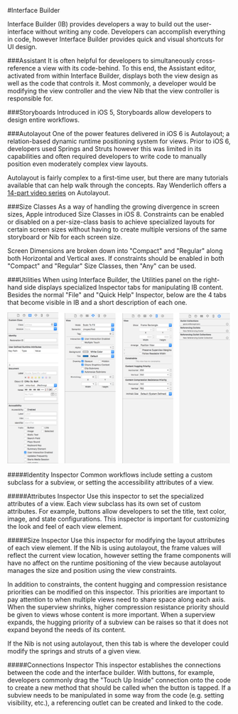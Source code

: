 #Interface Builder  

Interface Builder (IB) provides developers a way to build out the user-interface without writing any code. Developers can accomplish everything in code, however Interface Builder provides quick and visual shortcuts for UI design.

###Assistant
It is often helpful for developers to simultaneously cross-reference a view with its code-behind. To this end, the Assistant editor, activated from within Interface Builder, displays both the view design as well as the code that controls it. Most commonly, a developer would be modifying the view controller and the view Nib that the view controller is responsible for.

###Storyboards
Introduced in iOS 5, Storyboards allow developers to design entire workflows.

###Autolayout
One of the power features delivered in iOS 6 is Autolayout; a relation-based dynamic runtime positioning system for views. Prior to iOS 6, developers used Springs and Struts however this was limited in its capabilities and often required developers to write code to manually position even moderately complex view layouts.

Autolayout is fairly complex to a first-time user, but there are many tutorials available that can help walk through the concepts. Ray Wenderlich offers a [14-part video series](http://www.raywenderlich.com/video-tutorials#autolayout) on Autolayout.

###Size Classes
As a way of handling the growing divergence in screen sizes, Apple introduced Size Classes in iOS 8. Constraints can be enabled or disabled on a per-size-class basis to achieve specialized layouts for certain screen sizes without having to create multiple versions of the same storyboard or Nib for each screen size.

Screen Dimensions are broken down into "Compact" and "Regular" along both Horizontal and Vertical axes. If constraints should be enabled in both "Compact" and "Regular" Size Classes, then "Any" can be used.

###Utilities
When using Interface Builder, the Utilities panel on the right-hand side displays specialized Inspector tabs for manipulating IB content. Besides the normal "File" and "Quick Help" Inspector, below are the 4 tabs that become visible in IB and a short description of each one.

![interface-builder-inspectors.png](images/interface-builder-inspectors.png)

#####Identity Inspector
Common workflows include setting a custom subclass for a subview, or setting the accessibility attributes of a view.

#####Attributes Inspector
Use this inspector to set the specialized attributes of a view. Each view subclass has its own set of custom attributes. For example, buttons allow developers to set the title, text color, image, and state configurations. This inspector is important for customizing the look and feel of each view element.

#####Size Inspector
Use this inspector for modifying the layout attributes of each view element. If the Nib is using autolayout, the frame values will reflect the current view location, however setting the frame components will have no affect on the runtime positioning of the view because autolayout manages the size and position using the view constraints.

In addition to constraints, the content hugging and compression resistance priorities can be modified on this inspector. This priorities are important to pay attention to when multiple views need to share space along each axis. When the superview shrinks, higher compression resistance priority should be given to views whose content is more important. When a superview expands, the hugging priority of a subview can be raises so that it does not expand beyond the needs of its content.

If the Nib is not using autolayout, then this tab is where the developer could modify the springs and struts of a given view.

#####Connections Inspector
This inspector establishes the connections between the code and the interface builder. With buttons, for example, developers commonly drag the "Touch Up Inside" connection onto the code to create a new method that should be called when the button is tapped. If a subview needs to be manipulated in some way from the code (e.g. setting visibility, etc.), a referencing outlet can be created and linked to the code.
